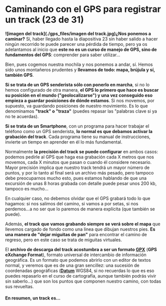 # Caminando con el GPS para registrar un track (23 de 31)

**![imagen del track](./gps_files/imagen del track.jpg)¿Nos ponemos a caminar?** Sí, haber llegado hasta la diapositiva 23 sin haber salido a hacer ningún recorrido te puede parecer una pérdida de tiempo, pero ya os adelantamos al inicio que **este no es un curso de manejo de GPS, sino de fundamentos del GPS**: comprender para saber utilizar...

Bien, pues cogemos nuestra mochila y nos ponemos a andar, sí. Hemos sido unos montañeros prudentes y **llevamos de todo: mapa, brújula y sí, también GPS**.

**Si se trata de un GPS senderista sólo con ponerlo en marcha**, si no lo hemos configurado de otra manera, **el GPS lo primero que hace es buscar su posición en el mundo ("geolocalizarse") y una vez conseguido eso empieza a guardar posiciones de dónde estamos**. Si nos movemos, por supuesto, va guardando posiciones de nuestro movimiento. Es lo que denominamos **"track" o "traza"** (puedes repasar las "palabras clave si ya no te acuerdas).  

**Si se trata de un Smartphone**, con un programa para hacer trabajar el teléfono como un GPS senderista, **lo normal es que debamos activar la grabación del track**. Cada programa tiene su manual de instrucciones, invierte un tiempo en aprender en él lo más fundamental.  

Normalmente **la precisión del track se puede configurar** en ambos casos: podemos pedirle al GPS que haga esa grabación cada X metros que nos movemos, cada X minutos que pasan o cuando él considere necesario. Mayor precisión implica que nuestro track tendrá un mayor número de puntos, y por lo tanto al final será un archivo más pesado, pero tampoco debe preocuparnos mucho esto, pues estamos hablando de que una excursión de unas 8 horas grabada con detalle puede pesar unos 200 kb, tampoco es mucho...  

En cualquier caso, no debemos olvidar que el GPS grabará todo lo que hagamos: si nos salimos del camino, si vamos a por setas, si nos perdemos...a no ser que lo paremos de manera explícita (que también se puede).  

Además, **el track que vamos grabando siempre se verá sobre el mapa** que llevemos cargado de fondo como una linea que dibujan nuestros pies. **Es una manera de "dejar miguitas de pan"** para encontrar el camino de regreso, pero en este caso se trata de miguitas virtuales.  

El **archivo de descarga del track acostumbra a ser un formato [GPX](https://es.wikipedia.org/wiki/GPX "Formato GPX en wikipedia")** (**GPS eXchange Format**), formato universal de intercambio de información geográfica. Es un formato que podemos abrirlo con un editor de textos normal, y veremos que es de una gran sencillez: una sucesión de coordenadas geográficas ([**Datum**](https://es.wikipedia.org/wiki/Datum "Datum en wikipedia") WGS84, si no recuerdas lo que es eso puedes repasarlo en el curso de cartografía, aunque también podrás vivir sin saberlo...) que son los puntos que componen nuestro camino, con todas sus revueltas.  

#### En resumen, un track es...